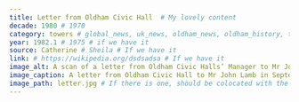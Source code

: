 ```yaml
---
title: Letter from Oldham Civic Hall  # My lovely content
decade: 1980 # 1970
category: towers # global_news, uk_news, oldham_news, oldham_history, towers, surrounding_estate # Always exactly one category
year: 1982.1 # 1975 # if we have it
source: Catherine # Sheila # If we have it
link: # https://wikipedia.org/dsdsadsa # If we have it
image_alt: A scan of a letter from Oldham Civic Halls’ Manager to Mr John Lamb, living at Crossbank House. The letter reads “Dear Mr. Lamb, One of the Tea Dancers that attend the Queen Elizabeth Hall is in the Town Centre at Oldham very kindly produced the article that featured yourself during August in the Oldham Chronicle and I am writing to you now to offer you a complementary ticket to use the facilities of the Queen Elizabeth Hall on any Monday afternoon or Thursday afternoon between 12.30 and 4.00 p.m. On Monday the dances tend to be a mixture of sequence and modern ballroom and on Thursdays we have a format of modern ballroom dancing and old time. I certainly admire your agility and energy at the age of 92 and it would indeed be an honour should you decide to attend the dances and you can rest assured that you will receive a very wam welcome from all the people that have been coming here for the last three years. May I wish you what you would wish yourself and good health for your remaining years. Yours sincerely [signature of D.H. Robinson] Civic Halls Manager.” The letter is on headed paper from Oldham Metropolitan Borough and Oldham Civic Hall. The scan is backed with a pink card, and has a photo in the bottom right corner of a wall with lots of cards pinned to it. # If there is one
image_caption: A letter from Oldham Civic Hall to Mr John Lamb in September 1982, offering him complementary entry to their tea dances, following reading an article about his dancing in the Oldham Chronicle. # If there is one
image_path: letter.jpg # If there is one, should be colocated with the index.md file in the folder
---
```

